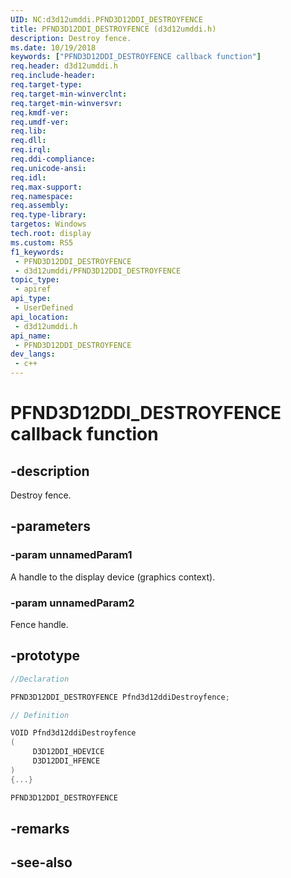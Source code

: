```yaml
---
UID: NC:d3d12umddi.PFND3D12DDI_DESTROYFENCE
title: PFND3D12DDI_DESTROYFENCE (d3d12umddi.h)
description: Destroy fence.
ms.date: 10/19/2018
keywords: ["PFND3D12DDI_DESTROYFENCE callback function"]
req.header: d3d12umddi.h
req.include-header: 
req.target-type: 
req.target-min-winverclnt: 
req.target-min-winversvr: 
req.kmdf-ver: 
req.umdf-ver: 
req.lib: 
req.dll: 
req.irql: 
req.ddi-compliance: 
req.unicode-ansi: 
req.idl: 
req.max-support: 
req.namespace: 
req.assembly: 
req.type-library: 
targetos: Windows
tech.root: display
ms.custom: RS5
f1_keywords:
 - PFND3D12DDI_DESTROYFENCE
 - d3d12umddi/PFND3D12DDI_DESTROYFENCE
topic_type:
 - apiref
api_type:
 - UserDefined
api_location:
 - d3d12umddi.h
api_name:
 - PFND3D12DDI_DESTROYFENCE
dev_langs:
 - c++
---
```


# PFND3D12DDI_DESTROYFENCE callback function


## -description

Destroy fence.

## -parameters

### -param unnamedParam1

A handle to the display device (graphics context).

### -param unnamedParam2

Fence handle.

## -prototype

```cpp
//Declaration

PFND3D12DDI_DESTROYFENCE Pfnd3d12ddiDestroyfence; 

// Definition

VOID Pfnd3d12ddiDestroyfence 
(
	 D3D12DDI_HDEVICE
	 D3D12DDI_HFENCE
)
{...}

PFND3D12DDI_DESTROYFENCE 


```

## -remarks

## -see-also

